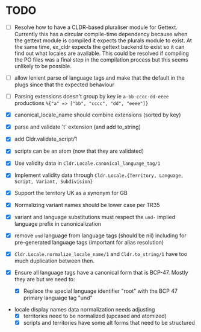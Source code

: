 # TODO

* [ ] Resolve how to have a CLDR-based pluraliser module for Gettext. Currently this has a circular compile-time dependency because when the gettext module is compiled it expects the plurals module to exist. At the same time, ex_cldr expects the gettext backend to exist so it can find out what locales are available. This could be resolved if compiling the PO files was a final step in the compilation process but this seems unlikely to be possible.

* [ ] allow lenient parse of language tags and make that the default in the plugs since that the expected behaviour

* [ ] Parsing extensions doesn't group by key ie `a-bb-cccc-dd-eeee` productions `%{"a" => ["bb", "cccc", "dd", "eeee"]}`

* [X] canonical_locale_name should combine extensions (sorted by key)

* [X] parse and validate 't' extension (and add to_string)

* [X] add Cldr.validate_script/1

* [X] scripts can be an atom (now that they are validated)

* [X] Use validity data in `Cldr.Locale.canonical_language_tag/1`

* [X] Implement validity data through `Cldr.Locale.{Territory, Language, Script, Variant, Subdivision}`

* [X] Support the territory UK as a synonym for GB

* [X] Normalizing variant names should be lower case per TR35

* [X] variant and language substitutions must respect the `und-` implied language prefix in canonicalization

* [X] remove `und` language from language tags (should be nil) including for pre-generated language tags (important for alias resolution)

* [X] `Cldr.Locale.normalize_locale_name/1` and `Cldr.to_string/1` have too much duplication between then.

* [X] Ensure all language tags have a canonical form that is BCP-47. Mostly they are but we need to:
   * [X] Replace the special language identifier "root" with the BCP 47 primary language tag "und"

* locale display names data normalization needs adjusting
  * [X] territories need to be normalized (upcased and atomized)
  * [X] scripts and territories have some alt forms that need to be structured
